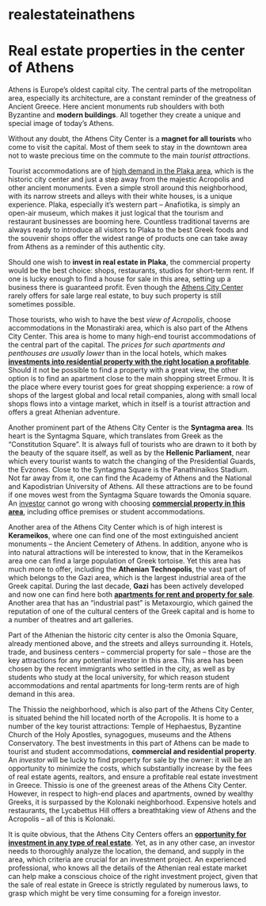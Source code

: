 # realestateinathens
<h1>Real estate properties in the center of Athens</h1>

<p>Athens is Europe’s oldest capital city. The central parts of the metropolitan area, especially its architecture, are a constant reminder of the greatness of Ancient Greece. Here ancient monuments rub shoulders with both Byzantine and <b>modern buildings</b>. All together they create a unique and special image of today’s Athens.</p>

<p>Without any doubt, the Athens City Center is a <b>magnet for all tourists</b> who come to visit the capital. Most of them seek to stay in the downtown area not to waste precious time on the commute to the main <i>tourist attractions</i>.</p>

<p>
  Tourist accommodations are of <u>high demand in the Plaka area</u>, which is the historic city center and just a step away from the majestic Acropolis and other ancient monuments. Even a simple stroll around this neighborhood, with its narrow streets and alleys with their white houses, is a unique experience. Plaka, especially it’s western part – Anafiotika, is simply an open-air museum, which makes it just logical that the tourism and restaurant businesses are booming here. Countless traditional taverns are always ready to introduce all visitors to Plaka to the best Greek foods and the souvenir shops offer the widest range of products one can take away from Athens as a reminder of this authentic city.
</p>


<p>
  Should one wish to <b>invest in real estate in Plaka</b>, the commercial property would be the best choice: shops, restaurants, studios for short-term rent. If one is lucky enough to find a house for sale in this area, setting up a business there is guaranteed profit. Even though the <u>Athens City Center</u> rarely offers for sale large real estate, to buy such property is still sometimes possible.
</p>


<p>
  Those tourists, who wish to have the best <i>view of Acropolis</i>, choose accommodations in the Monastiraki area, which is also part of the Athens City Center. This area is home to many high-end tourist accommodations of the central part of the capital. The <i>prices for such apartments and penthouses are usually lower</i> than in the local hotels, which makes <b><a href="https://dkg-development.com/projects.htm">investments into residential property with the right location a profitable</a></b>. Should it not be possible to find a property with a great view, the other option is to find an apartment close to the main shopping street Ermou. It is the place where every tourist goes for great shopping experience: a row of shops of the largest global and local retail companies, along with small local shops flows into a vintage market, which in itself is a tourist attraction and offers a great Athenian adventure.
</p>


<p>
  Another prominent part of the Athens City Center is the <b>Syntagma area</b>. Its heart is the Syntagma Square, which translates from Greek as the “Constitution Square”. It is always full of tourists who are drawn to it both by the beauty of the square itself, as well as by the <b>Hellenic Parliament</b>, near which every tourist wants to watch the changing of the Presidential Guards, the Evzones. Close to the Syntagma Square is the Panathinaikos Stadium. Not far away from it, one can find the Academy of Athens and the National and Kapodistrian University of Athens. All these attractions are to be found if one moves west from the Syntagma Square towards the Omonia square. An <u>investor</u> cannot go wrong with choosing <b><a href="https://dkg-development.com/projects.htm">commercial property in this area</a></b>, including office premises or student accommodations.
</p>


<p>
  Another area of the Athens City Center which is of high interest is <b>Kerameikos</b>, where one can find one of the most extinguished ancient monuments – the Ancient Cemetery of Athens. In addition, anyone who is into natural attractions will be interested to know, that in the Kerameikos area one can find a large population of Greek tortoise. Yet this area has much more to offer, including the <b>Athenian Technopolis</b>, the vast part of which belongs to the Gazi area, which is the largest industrial area of the Greek capital. During the last decade, <b>Gazi</b> has been actively developed and now one can find here both <b><a href="https://dkg-development.com/projects.htm">apartments for rent and property for sale</a></b>. Another area that has an “industrial past” is Metaxourgio, which gained the reputation of one of the cultural centers of the Greek capital and is home to a number of theatres and art galleries.
</p>


<p>
 Part of the Athenian the historic city center is also the Omonia Square, already mentioned above, and the streets and alleys surrounding it. Hotels, trade, and business centers – commercial property for sale – those are the key attractions for any potential investor in this area. This area has been chosen by the recent immigrants who settled in the city, as well as by students who study at the local university, for which reason student accommodations and rental apartments for long-term rents are of high demand in this area.
</p>


<p>
 The Thissio the neighborhood, which is also part of the Athens City Center, is situated behind the hill located north of the Acropolis. It is home to a number of the key tourist attractions: Temple of Hephaestus, Byzantine Church of the Holy Apostles, synagogues, museums and the Athens Conservatory. The best investments in this part of Athens can be made to tourist and student accommodations, <b>commercial and residential property</b>. An <i>investor</i> will be lucky to find property for sale by the owner: it will be an opportunity to minimize the costs, which substantially increase by the fees of real estate agents, realtors, and ensure a profitable real estate investment in Greece. Thissio is one of the greenest areas of the Athens City Center. However, in respect to high-end places and apartments, owned by wealthy Greeks, it is surpassed by the Kolonaki neighborhood. Expensive hotels and restaurants, the Lycabettus Hill offers a breathtaking view of Athens and the Acropolis – all of this is Kolonaki.
</p>

<p>
  It is quite obvious, that the Athens City Centers offers an <b><a href="https://dkg-development.com/investment-services.htm">opportunity for investment in any type of real estate</a></b>. Yet, as in any other case, an investor needs to thoroughly analyze the location, the demand, and supply in the area, which criteria are crucial for an investment project. An experienced professional, who knows all the details of the Athenian real estate market can help make a conscious choice of the right investment project, given that the sale of real estate in Greece is strictly regulated by numerous laws, to grasp which might be very time consuming for a foreign investor.
  </p>
